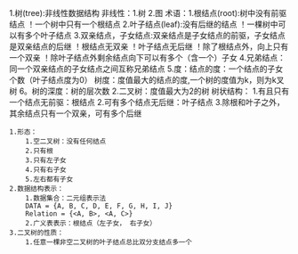 1.树(tree):非线性数据结构
    非线性：1.树
            2.图
    术语：1.根结点(root):树中没有前驱结点
                        ！一个树中只有一个根结点
          2.叶子结点(leaf):没有后继的结点
                        ！一棵树中可以有多个叶子结点
          3.双亲结点，子女结点:双亲结点是子女结点的前驱，子女结点是双亲结点的后继
                        ！根结点无双亲
                        ！叶子结点无后继
                        ！除了根结点外，向上只有一个双亲
                        ！除叶子结点外剩余结点向下可以有多个（含一个）子女
          4.兄弟结点：同一个双亲结点的子女结点之间互称兄弟结点
          5.度：结点的度：一个结点的子女个数（叶子结点度为0）
                树度：度值最大的结点的度,一个树的度值为k，则为k叉树
          6。树的深度：树的层次数
2.二叉树：度值最大为2的树
    树状结构：
        1.有且只有一个结点无前驱：根结点
        2.可有多个结点无后继：叶子结点
        3.除根和叶子之外，其余结点只有一个双亲，可有多个后继

    1.形态：
        1.空二叉树：没有任何结点
        2.只有根
        3.只有左子女
        4.只有右子女
        5.左右都有子女
    2.数据结构表示：
        1.数据集合：二元组表示法
        DATA = {A, B, C, D, E, F, G, H, I, J}
        Relation = {<A, B>, <A, C>}
        2.广义表表示：根结点（左子女， 右子女）
    3.二叉树的性质：
        1.任意一棵非空二叉树的叶子结点总比双分支结点多一个

